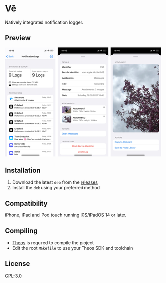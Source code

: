 # Vē
Natively integrated notification logger.

## Preview
<img src="Preview.png" alt="Preview" />

## Installation
1. Download the latest `deb` from the [releases](https://github.com/vyolit/Ve/releases)
2. Install the `deb` using your preferred method

## Compatibility
iPhone, iPad and iPod touch running iOS/iPadOS 14 or later.

## Compiling
  - [Theos](https://theos.dev/) is required to compile the project
  - Edit the root `Makefile` to use your Theos SDK and toolchain

## License
[GPL-3.0](https://github.com/vyolit/Ve/blob/main/COPYING)

